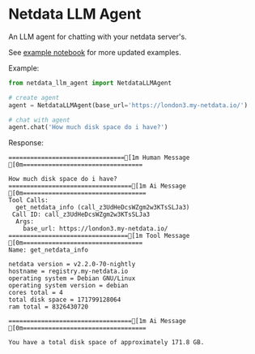 # Netdata LLM Agent

An LLM agent for chatting with your netdata server's.

See [example notebook](./example.ipynb) for more updated examples.

Example:

```python
from netdata_llm_agent import NetdataLLMAgent

# create agent
agent = NetdataLLMAgent(base_url='https://london3.my-netdata.io/')

# chat with agent
agent.chat('How much disk space do i have?')
```

Response:

```text
================================[1m Human Message [0m=================================

How much disk space do i have?
==================================[1m Ai Message [0m==================================
Tool Calls:
  get_netdata_info (call_z3UdHeDcsWZgm2w3KTsSLJa3)
 Call ID: call_z3UdHeDcsWZgm2w3KTsSLJa3
  Args:
    base_url: https://london3.my-netdata.io/
=================================[1m Tool Message [0m=================================
Name: get_netdata_info

netdata version = v2.2.0-70-nightly
hostname = registry.my-netdata.io
operating system = Debian GNU/Linux
operating system version = debian
cores total = 4
total disk space = 171799128064
ram total = 8326430720

==================================[1m Ai Message [0m==================================

You have a total disk space of approximately 171.8 GB.
```
